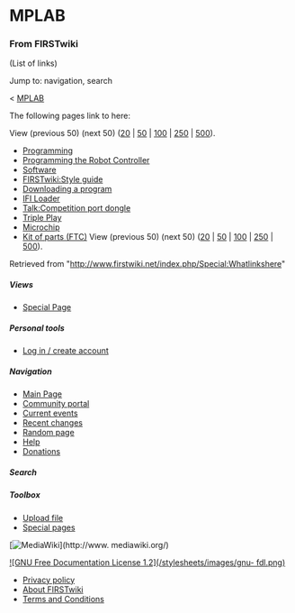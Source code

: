 # MPLAB

### From FIRSTwiki

(List of links)

Jump to: navigation, search

&lt; [MPLAB](/index.php?title=MPLAB&redirect=no "MPLAB" )  

The following pages link to here:

View (previous 50) (next 50)
([20](/index.php?title=Special:Whatlinkshere/MPLAB&limit=20&from=0
"Special:Whatlinkshere/MPLAB" ) |
[50](/index.php?title=Special:Whatlinkshere/MPLAB&limit=50&from=0
"Special:Whatlinkshere/MPLAB" ) |
[100](/index.php?title=Special:Whatlinkshere/MPLAB&limit=100&from=0
"Special:Whatlinkshere/MPLAB" ) |
[250](/index.php?title=Special:Whatlinkshere/MPLAB&limit=250&from=0
"Special:Whatlinkshere/MPLAB" ) |
[500](/index.php?title=Special:Whatlinkshere/MPLAB&limit=500&from=0
"Special:Whatlinkshere/MPLAB" )).

  * [Programming](/index.php/Programming "Programming" )
  * [Programming the Robot Controller](/index.php/Programming_the_Robot_Controller "Programming the Robot Controller" )
  * [Software](/index.php/Software "Software" )
  * [FIRSTwiki:Style guide](/index.php/FIRSTwiki:Style_guide "FIRSTwiki:Style guide" )
  * [Downloading a program](/index.php/Downloading_a_program "Downloading a program" )
  * [IFI Loader](/index.php/IFI_Loader "IFI Loader" )
  * [Talk:Competition port dongle](/index.php/Talk:Competition_port_dongle "Talk:Competition port dongle" )
  * [Triple Play](/index.php/Triple_Play "Triple Play" )
  * [Microchip](/index.php/Microchip "Microchip" )
  * [Kit of parts (FTC)](/index.php/Kit_of_parts_%28FTC%29 "Kit of parts \(FTC\)" )
View (previous 50) (next 50)
([20](/index.php?title=Special:Whatlinkshere/MPLAB&limit=20&from=0
"Special:Whatlinkshere/MPLAB" ) |
[50](/index.php?title=Special:Whatlinkshere/MPLAB&limit=50&from=0
"Special:Whatlinkshere/MPLAB" ) |
[100](/index.php?title=Special:Whatlinkshere/MPLAB&limit=100&from=0
"Special:Whatlinkshere/MPLAB" ) |
[250](/index.php?title=Special:Whatlinkshere/MPLAB&limit=250&from=0
"Special:Whatlinkshere/MPLAB" ) |
[500](/index.php?title=Special:Whatlinkshere/MPLAB&limit=500&from=0
"Special:Whatlinkshere/MPLAB" )).

Retrieved from "<http://www.firstwiki.net/index.php/Special:Whatlinkshere>"

##### Views

  * [Special Page](/index.php/Special:Whatlinkshere/MPLAB)

##### Personal tools

  * [Log in / create account](/index.php?title=Special:Userlogin&returnto=Special:Whatlinkshere)

[](/index.php/Main_Page "Main Page" )

##### Navigation

  * [Main Page](/index.php/Main_Page)
  * [Community portal](/index.php/FIRSTwiki:Community_portal)
  * [Current events](/index.php/Current_events)
  * [Recent changes](/index.php/Special:Recentchanges)
  * [Random page](/index.php/Special:Random)
  * [Help](/index.php/Help:Contents)
  * [Donations](/index.php/FIRSTwiki:Site_support)

##### Search



##### Toolbox

  * [Upload file](/index.php/Special:Upload)
  * [Special pages](/index.php/Special:Specialpages)

[![MediaWiki](/skins/common/images/poweredby_mediawiki_88x31.png)](http://www.
mediawiki.org/)

[![GNU Free Documentation License 1.2](/stylesheets/images/gnu-
fdl.png)](http://www.gnu.org/copyleft/fdl.html)

  * [Privacy policy](/index.php/FIRSTwiki:Privacy_policy "FIRSTwiki:Privacy policy" )
  * [About FIRSTwiki](/index.php/FIRSTwiki:About "FIRSTwiki:About" )
  * [Terms and Conditions](/index.php/FIRSTwiki:Terms_and_conditions "FIRSTwiki:Terms and conditions" )

